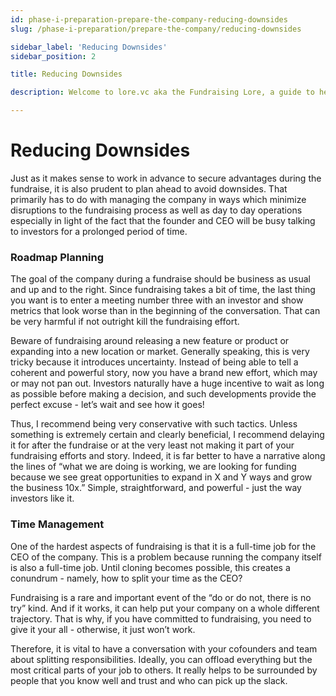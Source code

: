 ```yaml
---
id: phase-i-preparation-prepare-the-company-reducing-downsides
slug: /phase-i-preparation/prepare-the-company/reducing-downsides

sidebar_label: 'Reducing Downsides'
sidebar_position: 2

title: Reducing Downsides

description: Welcome to lore.vc aka the Fundraising Lore, a guide to help founder CEOs successfully raise early-stage VC financing from Silicon Valley investors

---
```


# Reducing Downsides

Just as it makes sense to work in advance to secure advantages during the fundraise, it is also prudent to plan ahead to avoid downsides. That primarily has to do with managing the company in ways which minimize disruptions to the fundraising process as well as day to day operations especially in light of the fact that the founder and CEO will be busy talking to investors for a prolonged period of time.

### Roadmap Planning

The goal of the company during a fundraise should be business as usual and up and to the right. Since fundraising takes a bit of time, the last thing you want is to enter a meeting number three with an investor and show metrics that look worse than in the beginning of the conversation. That can be very harmful if not outright kill the fundraising effort.

Beware of fundraising around releasing a new feature or product or expanding into a new location or market. Generally speaking, this is very tricky because it introduces uncertainty. Instead of being able to tell a coherent and powerful story, now you have a brand new effort, which may or may not pan out. Investors naturally have a huge incentive to wait as long as possible before making a decision, and such developments provide the perfect excuse - let’s wait and see how it goes!

Thus, I recommend being very conservative with such tactics. Unless something is extremely certain and clearly beneficial, I recommend delaying it for after the fundraise or at the very least not making it part of your fundraising efforts and story. Indeed, it is far better to have a narrative along the lines of “what we are doing is working, we are looking for funding because we see great opportunities to expand in X and Y ways and grow the business 10x.” Simple, straightforward, and powerful - just the way investors like it.

### Time Management

One of the hardest aspects of fundraising is that it is a full-time job for the CEO of the company. This is a problem because running the company itself is also a full-time job. Until cloning becomes possible, this creates a conundrum - namely, how to split your time as the CEO?

Fundraising is a rare and important event of the “do or do not, there is no try” kind. And if it works, it can help put your company on a whole different trajectory. That is why, if you have committed to fundraising, you need to give it your all - otherwise, it just won’t work.

Therefore, it is vital to have a conversation with your cofounders and team about splitting responsibilities. Ideally, you can offload everything but the most critical parts of your job to others. It really helps to be surrounded by people that you know well and trust and who can pick up the slack.
